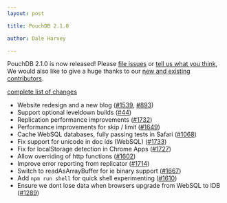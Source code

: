 ```yaml
---
layout: post

title: PouchDB 2.1.0

author: Dale Harvey

---
```


PouchDB 2.1.0 is now released! Please [file issues](https://github.com/daleharvey/pouchdb/issues) or [tell us what you think](https://github.com/daleharvey/pouchdb/blob/master/CONTRIBUTING.md#get-in-touch), We would also like to give a huge thanks to our [new and existing contributors](https://github.com/daleharvey/pouchdb/graphs/contributors?from=2014-03-01&to=from=2014-04-01).

[complete list of changes](https://github.com/daleharvey/pouchdb/compare/2.0.1...2.1.0)

 * Website redesign and a new blog ([#1539](http://github.com/daleharvey/pouchdb/issues/1539), [#893](https://github.com/daleharvey/pouchdb/issues/893))
 * Support optional leveldown builds ([#44](http://github.com/daleharvey/pouchdb/issues/44))
 * Replication performance improvements ([#1732](http://github.com/daleharvey/pouchdb/issues/1732))
 * Performance improvements for skip / limit ([#1649](http://github.com/daleharvey/pouchdb/issues/1649))
 * Cache WebSQL databases, fully passing tests in Safari ([#1068](http://github.com/daleharvey/pouchdb/issues/1068))
 * Fix support for unicode in doc ids (WebSQL) ([#1733](http://github.com/daleharvey/pouchdb/issues/1733))
 * Fix for localStorage detection in Chrome Apps ([#1727](http://github.com/daleharvey/pouchdb/issues/1727))
 * Allow overriding of http functions ([#1602](http://github.com/daleharvey/pouchdb/issues/1602))
 * Improve error reporting from replicator ([#1714](http://github.com/daleharvey/pouchdb/issues/1714))
 * Switch to readAsArrayBuffer for ie binary support ([#1667](http://github.com/daleharvey/pouchdb/issues/1667))
 * Add `npm run shell` for quick shell experimenting ([#1610](http://github.com/daleharvey/pouchdb/issues/1610))
 * Ensure we dont lose data when browsers upgrade from WebSQL to IDB ([#1289](http://github.com/daleharvey/pouchdb/issues/1289))
